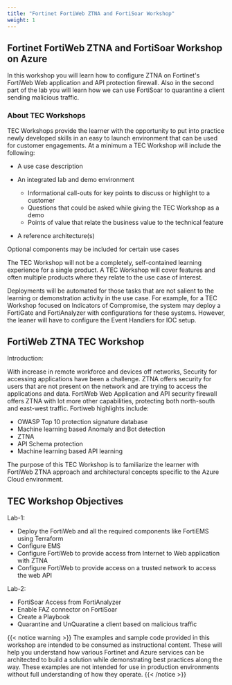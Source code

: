 ```yaml
---
title: "Fortinet FortiWeb ZTNA and FortiSoar Workshop"
weight: 1
---
```


## Fortinet FortiWeb ZTNA and FortiSoar Workshop on Azure

In this workshop you will learn how to configure ZTNA on Fortinet's FortiWeb Web application and API protection firewall. Also in the second part of the lab you will learn how we can use FortiSoar to quarantine a client sending malicious traffic.   

### About TEC Workshops

TEC Workshops provide the learner with the opportunity to put into practice newly developed skills in an easy to launch environment that can be used for customer engagements. At a minimum a TEC Workshop will include the following:

* A use case description
* An integrated lab and demo environment

  * Informational call-outs for key points to discuss or highlight to a customer
  * Questions that could be asked while giving the TEC Workshop as a demo
  * Points of value that relate the business value to the technical feature
* A reference architecture(s)

Optional components may be included for certain use cases

The TEC Workshop will not be a completely, self-contained learning experience for a single product. A TEC Workshop will cover features and often multiple products where they relate to the use case of interest.  

Deployments will be automated for those tasks that are not salient to the learning or demonstration activity in the use case. For example, for a TEC Workshop focused on Indicators of Compromise, the system may deploy a FortiGate and FortiAnalyzer with configurations for these systems. However, the leaner will have to configure the Event Handlers for IOC setup.  

## FortiWeb ZTNA TEC Workshop
Introduction:

With increase in remote workforce and devices off networks, Security for accessing applications have been a challenge. ZTNA offers security for users that are  not present on the network and are trying to access the applications and data. FortiWeb Web Application and API security firewall offers ZTNA with lot more other capabilities, protecting both north-south and east-west traffic. Fortiweb highlights include:

* OWASP Top 10 protection signature database
* Machine learning based Anomaly and Bot detection
* ZTNA 
* API Schema protection
* Machine learning based API learning

The purpose of this TEC Workshop is to familiarize the learner with FortiWeb ZTNA approach and architectural concepts specific to the Azure Cloud environment.

## TEC Workshop Objectives

Lab-1: 

* Deploy the FortiWeb and all the required components like FortiEMS using Terraform
* Configure EMS
* Configure FortiWeb to provide access from Internet to Web application with ZTNA
* Configure FortiWeb to provide access on a trusted network to access the web API

Lab-2:

* FortiSoar Access from FortiAnalyzer
* Enable FAZ connector on FortiSoar
* Create a Playbook 
* Quarantine and UnQuaratine a client based on malicious traffic

{{< notice warning >}}
The examples and sample code provided in this workshop are intended to be consumed as instructional content. These will help you understand how various Fortinet and Azure services can be architected to build a solution while demonstrating best practices along the way. These examples are not intended for use in production environments without full understanding of how they operate.
{{< /notice >}}